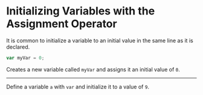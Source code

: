 # Initializing Variables with the Assignment Operator
It is common to initialize a variable to an initial value in the same line as it is declared.

```js
var myVar = 0;
```

Creates a new variable called `myVar` and assigns it an initial value of `0`.

---

Define a variable `a` with `var` and initialize it to a value of `9`.